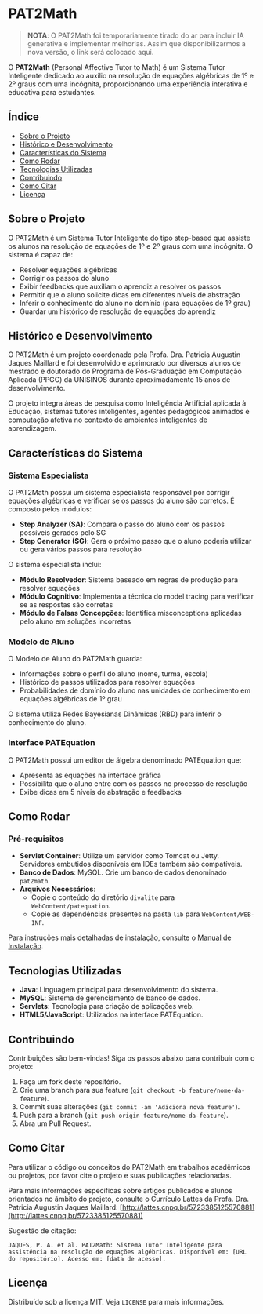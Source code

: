 # PAT2Math

> **NOTA**: O PAT2Math foi temporariamente tirado do ar para incluir IA generativa e implementar melhorias. Assim que disponibilizarmos a nova versão, o link será colocado aqui.

O **PAT2Math** (Personal Affective Tutor to Math) é um Sistema Tutor Inteligente dedicado ao auxílio na resolução de equações algébricas de 1º e 2º graus com uma incógnita, proporcionando uma experiência interativa e educativa para estudantes.

## Índice
- [Sobre o Projeto](#sobre-o-projeto)
- [Histórico e Desenvolvimento](#histórico-e-desenvolvimento)
- [Características do Sistema](#características-do-sistema)
- [Como Rodar](#como-rodar)
- [Tecnologias Utilizadas](#tecnologias-utilizadas)
- [Contribuindo](#contribuindo)
- [Como Citar](#como-citar)
- [Licença](#licença)

## Sobre o Projeto

O PAT2Math é um Sistema Tutor Inteligente do tipo step-based que assiste os alunos na resolução de equações de 1º e 2º graus com uma incógnita. O sistema é capaz de:

- Resolver equações algébricas
- Corrigir os passos do aluno
- Exibir feedbacks que auxiliam o aprendiz a resolver os passos
- Permitir que o aluno solicite dicas em diferentes níveis de abstração
- Inferir o conhecimento do aluno no domínio (para equações de 1º grau)
- Guardar um histórico de resolução de equações do aprendiz

## Histórico e Desenvolvimento

O PAT2Math é um projeto coordenado pela Profa. Dra. Patricia Augustin Jaques Maillard e foi desenvolvido e aprimorado por diversos alunos de mestrado e doutorado do Programa de Pós-Graduação em Computação Aplicada (PPGC) da UNISINOS durante aproximadamente 15 anos de desenvolvimento.

O projeto integra áreas de pesquisa como Inteligência Artificial aplicada à Educação, sistemas tutores inteligentes, agentes pedagógicos animados e computação afetiva no contexto de ambientes inteligentes de aprendizagem.

## Características do Sistema

### Sistema Especialista

O PAT2Math possui um sistema especialista responsável por corrigir equações algébricas e verificar se os passos do aluno são corretos. É composto pelos módulos:

- **Step Analyzer (SA)**: Compara o passo do aluno com os passos possíveis gerados pelo SG
- **Step Generator (SG)**: Gera o próximo passo que o aluno poderia utilizar ou gera vários passos para resolução

O sistema especialista inclui:
- **Módulo Resolvedor**: Sistema baseado em regras de produção para resolver equações
- **Módulo Cognitivo**: Implementa a técnica do model tracing para verificar se as respostas são corretas
- **Módulo de Falsas Concepções**: Identifica misconceptions aplicadas pelo aluno em soluções incorretas

### Modelo de Aluno

O Modelo de Aluno do PAT2Math guarda:
- Informações sobre o perfil do aluno (nome, turma, escola)
- Histórico de passos utilizados para resolver equações
- Probabilidades de domínio do aluno nas unidades de conhecimento em equações algébricas de 1º grau

O sistema utiliza Redes Bayesianas Dinâmicas (RBD) para inferir o conhecimento do aluno.

### Interface PATEquation

O PAT2Math possui um editor de álgebra denominado PATEquation que:
- Apresenta as equações na interface gráfica
- Possibilita que o aluno entre com os passos no processo de resolução
- Exibe dicas em 5 níveis de abstração e feedbacks

## Como Rodar

### Pré-requisitos
- **Servlet Container**: Utilize um servidor como Tomcat ou Jetty. Servidores embutidos disponíveis em IDEs também são compatíveis.
- **Banco de Dados**: MySQL. Crie um banco de dados denominado `pat2math`.
- **Arquivos Necessários**:
  - Copie o conteúdo do diretório `divalite` para `WebContent/patequation`.
  - Copie as dependências presentes na pasta `lib` para `WebContent/WEB-INF`.

Para instruções mais detalhadas de instalação, consulte o [Manual de Instalação](https://www.dropbox.com/s/bguip423r5rv5ur/Instru%C3%A7%C3%B5es%20de%20instala%C3%A7%C3%A3o%20dos%20arquivos%20e%20programas%20necess%C3%A1rios.pdf?dl=0).

## Tecnologias Utilizadas
- **Java**: Linguagem principal para desenvolvimento do sistema.
- **MySQL**: Sistema de gerenciamento de banco de dados.
- **Servlets**: Tecnologia para criação de aplicações web.
- **HTML5/JavaScript**: Utilizados na interface PATEquation.

## Contribuindo
Contribuições são bem-vindas! Siga os passos abaixo para contribuir com o projeto:

1. Faça um fork deste repositório.
2. Crie uma branch para sua feature (`git checkout -b feature/nome-da-feature`).
3. Commit suas alterações (`git commit -am 'Adiciona nova feature'`).
4. Push para a branch (`git push origin feature/nome-da-feature`).
5. Abra um Pull Request.

## Como Citar

Para utilizar o código ou conceitos do PAT2Math em trabalhos acadêmicos ou projetos, por favor cite o projeto e suas publicações relacionadas. 

Para mais informações específicas sobre artigos publicados e alunos orientados no âmbito do projeto, consulte o Currículo Lattes da Profa. Dra. Patricia Augustin Jaques Maillard: 
[http://lattes.cnpq.br/5723385125570881](http://lattes.cnpq.br/5723385125570881)

Sugestão de citação:
```
JAQUES, P. A. et al. PAT2Math: Sistema Tutor Inteligente para assistência na resolução de equações algébricas. Disponível em: [URL do repositório]. Acesso em: [data de acesso].
```

## Licença
Distribuído sob a licença MIT. Veja `LICENSE` para mais informações.

